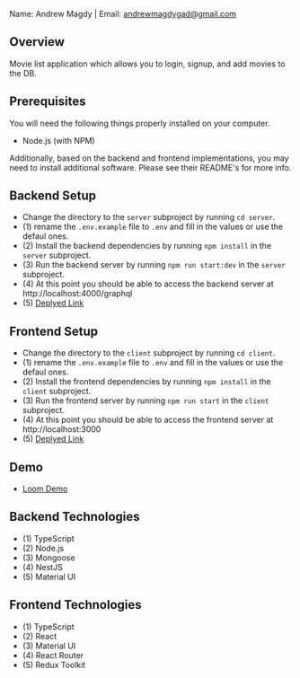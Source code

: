 Name: Andrew Magdy | Email: andrewmagdygad@gmail.com

## Overview

Movie list application which allows you to login, signup, and add movies to the DB.

## Prerequisites

You will need the following things properly installed on your computer.

-   Node.js (with NPM)

Additionally, based on the backend and frontend implementations, you may need to install additional software. Please see their README's for more info.

## Backend Setup

-   Change the directory to the `server` subproject by running `cd server`.
-   (1) rename the `.env.example` file to `.env` and fill in the values or use the defaul ones.
-   (2) Install the backend dependencies by running `npm install` in the `server` subproject.
-   (3) Run the backend server by running `npm run start:dev` in the `server` subproject.
-   (4) At this point you should be able to access the backend server at http://localhost:4000/graphql
-   (5) [Deplyed Link](https://cytric-api.onrender.com/)

## Frontend Setup

-   Change the directory to the `client` subproject by running `cd client`.
-   (1) rename the `.env.example` file to `.env` and fill in the values or use the defaul ones.
-   (2) Install the frontend dependencies by running `npm install` in the `client` subproject.
-   (3) Run the frontend server by running `npm run start` in the `client` subproject.
-   (4) At this point you should be able to access the frontend server at http://localhost:3000
-   (5) [Deplyed Link](https://cytric-ui.onrender.com/)

## Demo

-   [Loom Demo]()

## Backend Technologies

-   (1) TypeScript
-   (2) Node.js
-   (3) Mongoose
-   (4) NestJS
-   (5) Material UI

## Frontend Technologies

-   (1) TypeScript
-   (2) React
-   (3) Material UI
-   (4) React Router
-   (5) Redux Toolkit

